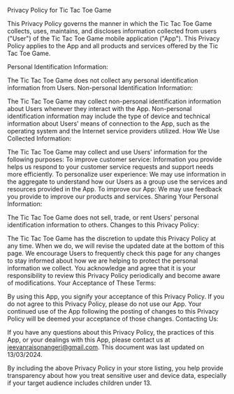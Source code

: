 
Privacy Policy for Tic Tac Toe Game

This Privacy Policy governs the manner in which the Tic Tac Toe Game collects, uses, maintains, and discloses information collected from users ("User") of the Tic Tac Toe Game mobile application ("App"). This Privacy Policy applies to the App and all products and services offered by the Tic Tac Toe Game.

Personal Identification Information:

The Tic Tac Toe Game does not collect any personal identification information from Users.
Non-personal Identification Information:

The Tic Tac Toe Game may collect non-personal identification information about Users whenever they interact with the App. Non-personal identification information may include the type of device and technical information about Users' means of connection to the App, such as the operating system and the Internet service providers utilized.
How We Use Collected Information:

The Tic Tac Toe Game may collect and use Users' information for the following purposes:
To improve customer service: Information you provide helps us respond to your customer service requests and support needs more efficiently.
To personalize user experience: We may use information in the aggregate to understand how our Users as a group use the services and resources provided in the App.
To improve our App: We may use feedback you provide to improve our products and services.
Sharing Your Personal Information:

The Tic Tac Toe Game does not sell, trade, or rent Users' personal identification information to others.
Changes to this Privacy Policy:

The Tic Tac Toe Game has the discretion to update this Privacy Policy at any time. When we do, we will revise the updated date at the bottom of this page. We encourage Users to frequently check this page for any changes to stay informed about how we are helping to protect the personal information we collect. You acknowledge and agree that it is your responsibility to review this Privacy Policy periodically and become aware of modifications.
Your Acceptance of These Terms:

By using this App, you signify your acceptance of this Privacy Policy. If you do not agree to this Privacy Policy, please do not use our App. Your continued use of the App following the posting of changes to this Privacy Policy will be deemed your acceptance of those changes.
Contacting Us:

If you have any questions about this Privacy Policy, the practices of this App, or your dealings with this App, please contact us at jeevanraisonangeri@gmail.com.
This document was last updated on 13/03/2024.

By including the above Privacy Policy in your store listing, you help provide transparency about how you treat sensitive user and device data, especially if your target audience includes children under 13.